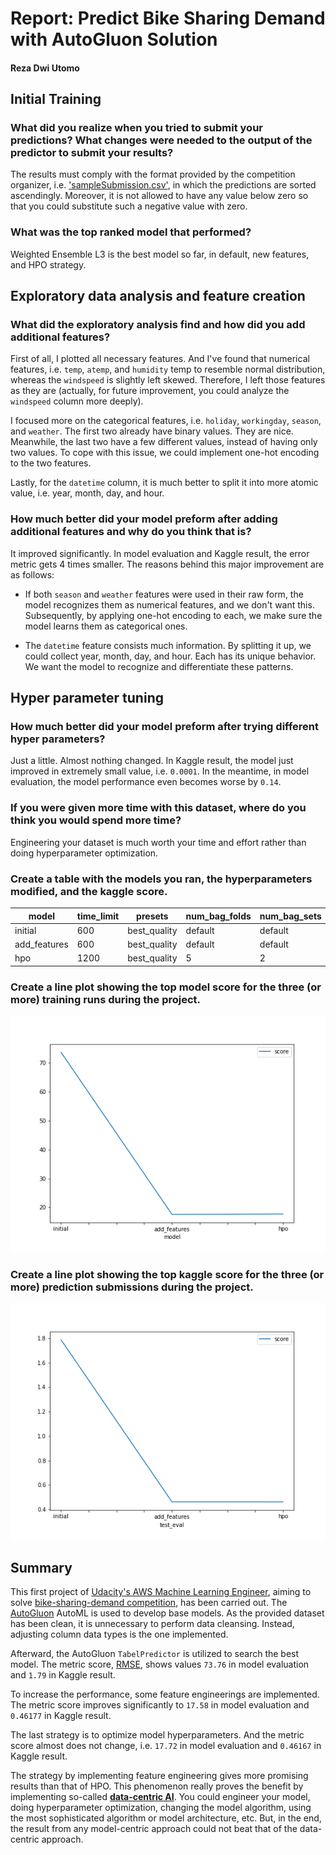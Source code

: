 # Report: Predict Bike Sharing Demand with AutoGluon Solution
#### Reza Dwi Utomo

## Initial Training
### What did you realize when you tried to submit your predictions? What changes were needed to the output of the predictor to submit your results?
The results must comply with the format provided by the competition organizer, i.e. ['sampleSubmission.csv'](./sampleSubmission.csv), in which the predictions are sorted ascendingly. Moreover, it is not allowed to have any value below zero so that you could substitute such a negative value with zero.

### What was the top ranked model that performed?
Weighted Ensemble L3 is the best model so far, in default, new features, and HPO strategy.

## Exploratory data analysis and feature creation
### What did the exploratory analysis find and how did you add additional features?

First of all, I plotted all necessary features. And I've found that numerical features, i.e. `temp`, `atemp`, and `humidity` temp to resemble normal distribution, whereas the `windspeed` is slightly left skewed. Therefore, I left those features as they are (actually, for future improvement, you could analyze the `windspeed` column more deeply).

I focused more on the categorical features, i.e. `holiday`, `workingday`, `season`, and `weather`. The first two already have binary values. They are nice. Meanwhile, the last two have a few different values, instead of having only two values. To cope with this issue, we could implement one-hot encoding to the two features.

Lastly, for the `datetime` column, it is much better to split it into more atomic value, i.e. year, month, day, and hour.

### How much better did your model preform after adding additional features and why do you think that is?

It improved significantly. In model evaluation and Kaggle result, the error metric gets 4 times smaller. The reasons behind this major improvement are as follows:

- If both `season` and `weather` features were used in their raw form, the model recognizes them as numerical features, and we don't want this. Subsequently, by applying one-hot encoding to each, we make sure the model learns them as categorical ones.

- The `datetime` feature consists much information. By splitting it up, we could collect year, month, day, and hour. Each has its unique behavior. We want the model to recognize and differentiate these patterns.

## Hyper parameter tuning
### How much better did your model preform after trying different hyper parameters?
Just a little. Almost nothing changed. In Kaggle result, the model just improved in extremely small value, i.e. `0.0001`. In the meantime, in model evaluation, the model performance even becomes worse by `0.14`.

### If you were given more time with this dataset, where do you think you would spend more time?
Engineering your dataset is much worth your time and effort rather than doing hyperparameter optimization.

### Create a table with the models you ran, the hyperparameters modified, and the kaggle score.
|model|time_limit|presets|num_bag_folds|num_bag_sets|num_stack_levels|auto_stack|num_trials|scheduler|searcher|score|
|--|--|--|--|--|--|--|--|--|--|--|
|initial|600|best_quality|default|default|default|default|default|default|default|1.78786|
|add_features|600|best_quality|default|default|default|default|default|default|default|0.46177|
|hpo|1200|best_quality|5|2|2|True|5|local|auto|0.46167|

### Create a line plot showing the top model score for the three (or more) training runs during the project.

![model_train_score.png](./model_train_score.png)

### Create a line plot showing the top kaggle score for the three (or more) prediction submissions during the project.

![model_test_score.png](./model_test_score.png)

## Summary
This first project of [Udacity's AWS Machine Learning Engineer](https://www.udacity.com/course/aws-machine-learning-engineer-nanodegree--nd189), aiming to solve [bike-sharing-demand competition](https://www.kaggle.com/competitions/bike-sharing-demand), has been carried out. The [AutoGluon](https://auto.gluon.ai/) AutoML is used to develop base models. As the provided dataset has been clean, it is unnecessary to perform data cleansing. Instead, adjusting column data types is the one implemented.

Afterward, the AutoGluon `TabelPredictor` is utilized to search the best model. The metric score, [RMSE](https://c3.ai/glossary/data-science/root-mean-square-error-rmse/#:~:text=To%20compute%20RMSE%2C%20calculate%20the,square%20root%20of%20that%20mean.), shows values `73.76` in model evaluation and `1.79` in Kaggle result.

To increase the performance, some feature engineerings are implemented. The metric score improves significantly to `17.58` in model evaluation and `0.46177` in Kaggle result.

The last strategy is to optimize model hyperparameters. And the metric score almost does not change, i.e. `17.72` in model evaluation and `0.46167` in Kaggle result.

The strategy by implementing feature engineering gives more promising results than that of HPO. This phenomenon really proves the benefit by implementing so-called [**data-centric AI**](https://datacentricai.org/). You could engineer your model, doing hyperparameter optimization, changing the model algorithm, using the most sophisticated algorithm or model architecture, etc. But, in the end, the result from any model-centric approach could not beat that of the data-centric approach.
